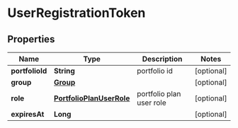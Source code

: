 
# UserRegistrationToken

## Properties
Name | Type | Description | Notes
------------ | ------------- | ------------- | -------------
**portfolioId** | **String** | portfolio id |  [optional]
**group** | [**Group**](Group.md) |  |  [optional]
**role** | [**PortfolioPlanUserRole**](PortfolioPlanUserRole.md) | portfolio plan user role |  [optional]
**expiresAt** | **Long** |  |  [optional]



